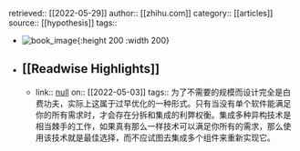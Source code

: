 retrieved:: [[2022-05-29]]
author:: [[zhihu.com]]
category:: [[articles]]
source:: [[hypothesis]]
tags::

- ![book_image](https://readwise-assets.s3.amazonaws.com/static/images/article3.5c705a01b476.png){:height 200 :width 200}
- ## [[Readwise Highlights]]
	- link:: [null](null)
	  on:: [[2022-05-03]]
	  tags:: 
	  为了不需要的规模而设计完全是白费功夫，实际上这属于过早优化的一种形式。只有当没有单个软件能满足你的所有需求时，才会存在分拆和集成的利弊权衡。集成多种异构技术是相当棘手的工作，如果真有那么一样技术可以满足你所有的需求，那么使用该技术就是最佳选择，而不应试图去集成多个组件来重新实现它。